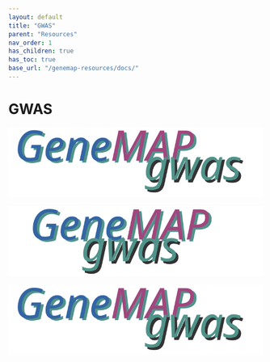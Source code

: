 ```yaml
---
layout: default
title: "GWAS"
parent: "Resources"
nav_order: 1
has_children: true
has_toc: true
base_url: "/genemap-resources/docs/"
---
```



# GWAS 

![](../assets/img/genemap-gwas.svg)

<p align="center"><img src="/assets/img/genemap-gwas.svg"></p>

<span align="right"><img src="../assets/img/genemap-gwas.svg"></span>
